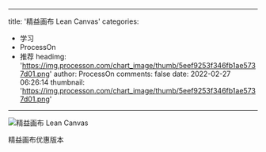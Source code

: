 
---
title: '精益画布 Lean Canvas'
categories: 
 - 学习
 - ProcessOn
 - 推荐
headimg: 'https://img.processon.com/chart_image/thumb/5eef9253f346fb1ae5737d01.png'
author: ProcessOn
comments: false
date: 2022-02-27 06:26:14
thumbnail: 'https://img.processon.com/chart_image/thumb/5eef9253f346fb1ae5737d01.png'
---

<div>   
<img class="thumb" alt="精益画布  Lean Canvas" src="https://img.processon.com/chart_image/thumb/5eef9253f346fb1ae5737d01.png" referrerpolicy="no-referrer">
<p>精益画布优惠版本</p>  
</div>
            